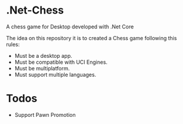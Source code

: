 # .Net-Chess
A chess game for Desktop developed with .Net Core

The idea on this repository it is to created a Chess game following this rules:

- Must be a desktop app.
- Must be compatible with UCI Engines.
- Must be multiplatform.
- Must support multiple languages.

# Todos

- Support Pawn Promotion
